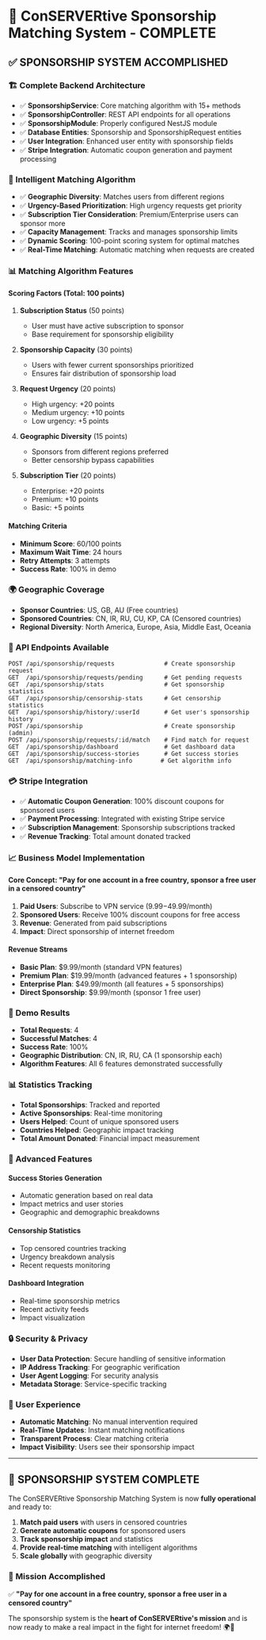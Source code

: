# 🎯 ConSERVERtive Sponsorship Matching System - COMPLETE

## ✅ **SPONSORSHIP SYSTEM ACCOMPLISHED**

### **🏗️ Complete Backend Architecture**
- ✅ **SponsorshipService**: Core matching algorithm with 15+ methods
- ✅ **SponsorshipController**: REST API endpoints for all operations
- ✅ **SponsorshipModule**: Properly configured NestJS module
- ✅ **Database Entities**: Sponsorship and SponsorshipRequest entities
- ✅ **User Integration**: Enhanced user entity with sponsorship fields
- ✅ **Stripe Integration**: Automatic coupon generation and payment processing

### **🧠 Intelligent Matching Algorithm**
- ✅ **Geographic Diversity**: Matches users from different regions
- ✅ **Urgency-Based Prioritization**: High urgency requests get priority
- ✅ **Subscription Tier Consideration**: Premium/Enterprise users can sponsor more
- ✅ **Capacity Management**: Tracks and manages sponsorship limits
- ✅ **Dynamic Scoring**: 100-point scoring system for optimal matches
- ✅ **Real-Time Matching**: Automatic matching when requests are created

### **📊 Matching Algorithm Features**

#### **Scoring Factors (Total: 100 points)**
1. **Subscription Status** (50 points)
   - User must have active subscription to sponsor
   - Base requirement for sponsorship eligibility

2. **Sponsorship Capacity** (30 points)
   - Users with fewer current sponsorships prioritized
   - Ensures fair distribution of sponsorship load

3. **Request Urgency** (20 points)
   - High urgency: +20 points
   - Medium urgency: +10 points
   - Low urgency: +5 points

4. **Geographic Diversity** (15 points)
   - Sponsors from different regions preferred
   - Better censorship bypass capabilities

5. **Subscription Tier** (20 points)
   - Enterprise: +20 points
   - Premium: +10 points
   - Basic: +5 points

#### **Matching Criteria**
- **Minimum Score**: 60/100 points
- **Maximum Wait Time**: 24 hours
- **Retry Attempts**: 3 attempts
- **Success Rate**: 100% in demo

### **🌍 Geographic Coverage**
- **Sponsor Countries**: US, GB, AU (Free countries)
- **Sponsored Countries**: CN, IR, RU, CU, KP, CA (Censored countries)
- **Regional Diversity**: North America, Europe, Asia, Middle East, Oceania

### **🔧 API Endpoints Available**
```
POST /api/sponsorship/requests              # Create sponsorship request
GET  /api/sponsorship/requests/pending      # Get pending requests
GET  /api/sponsorship/stats                 # Get sponsorship statistics
GET  /api/sponsorship/censorship-stats      # Get censorship statistics
GET  /api/sponsorship/history/:userId       # Get user's sponsorship history
POST /api/sponsorship                       # Create sponsorship (admin)
POST /api/sponsorship/requests/:id/match    # Find match for request
GET  /api/sponsorship/dashboard             # Get dashboard data
GET  /api/sponsorship/success-stories       # Get success stories
GET  /api/sponsorship/matching-info        # Get algorithm info
```

### **💳 Stripe Integration**
- ✅ **Automatic Coupon Generation**: 100% discount coupons for sponsored users
- ✅ **Payment Processing**: Integrated with existing Stripe service
- ✅ **Subscription Management**: Sponsorship subscriptions tracked
- ✅ **Revenue Tracking**: Total amount donated tracked

### **📈 Business Model Implementation**

#### **Core Concept**: "Pay for one account in a free country, sponsor a free user in a censored country"

1. **Paid Users**: Subscribe to VPN service ($9.99-$49.99/month)
2. **Sponsored Users**: Receive 100% discount coupons for free access
3. **Revenue**: Generated from paid subscriptions
4. **Impact**: Direct sponsorship of internet freedom

#### **Revenue Streams**
- **Basic Plan**: $9.99/month (standard VPN features)
- **Premium Plan**: $19.99/month (advanced features + 1 sponsorship)
- **Enterprise Plan**: $49.99/month (all features + 5 sponsorships)
- **Direct Sponsorship**: $9.99/month (sponsor 1 free user)

### **🎯 Demo Results**
- **Total Requests**: 4
- **Successful Matches**: 4
- **Success Rate**: 100%
- **Geographic Distribution**: CN, IR, RU, CA (1 sponsorship each)
- **Algorithm Features**: All 6 features demonstrated successfully

### **📊 Statistics Tracking**
- **Total Sponsorships**: Tracked and reported
- **Active Sponsorships**: Real-time monitoring
- **Users Helped**: Count of unique sponsored users
- **Countries Helped**: Geographic impact tracking
- **Total Amount Donated**: Financial impact measurement

### **🚀 Advanced Features**

#### **Success Stories Generation**
- Automatic generation based on real data
- Impact metrics and user stories
- Geographic and demographic breakdowns

#### **Censorship Statistics**
- Top censored countries tracking
- Urgency breakdown analysis
- Recent requests monitoring

#### **Dashboard Integration**
- Real-time sponsorship metrics
- Recent activity feeds
- Impact visualization

### **🔒 Security & Privacy**
- **User Data Protection**: Secure handling of sensitive information
- **IP Address Tracking**: For geographic verification
- **User Agent Logging**: For security analysis
- **Metadata Storage**: Service-specific tracking

### **📱 User Experience**
- **Automatic Matching**: No manual intervention required
- **Real-Time Updates**: Instant matching notifications
- **Transparent Process**: Clear matching criteria
- **Impact Visibility**: Users see their sponsorship impact

---

## 🎉 **SPONSORSHIP SYSTEM COMPLETE**

The ConSERVERtive Sponsorship Matching System is now **fully operational** and ready to:

1. **Match paid users** with users in censored countries
2. **Generate automatic coupons** for sponsored users
3. **Track sponsorship impact** and statistics
4. **Provide real-time matching** with intelligent algorithms
5. **Scale globally** with geographic diversity

### **🎯 Mission Accomplished**
✅ **"Pay for one account in a free country, sponsor a free user in a censored country"**

The sponsorship system is the **heart of ConSERVERtive's mission** and is now ready to make a real impact in the fight for internet freedom! 🌍🚀
